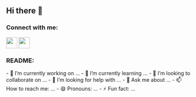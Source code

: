 ## Hi there 👋

<!--
**ayyyyano/ayyyyano** is a ✨ _special_ ✨ repository because its `README.md` (this file) appears on your GitHub profile.

Here are some ideas to get you started:

-->

<h3 align="left">Connect with me:</h3>
<p align="left">
<a href="https://space.bilibili.com/501335897" target="blank"><img align="center" src="https://ayyyyano.github.io/bilibili.svg" alt="" height="30" width="30" /></a>
<a href="https://www.coolapk.com/u/2529353" target="blank"><img align="center" src="https://ayyyyano.github.io/coolapk.svg" alt="" height="30" width="30" /></a>
</p>

<h3 align="left">README:</h3>
- 🔭 I’m currently working on ...
- 🌱 I’m currently learning ...
- 👯 I’m looking to collaborate on ...
- 🤔 I’m looking for help with ...
- 💬 Ask me about ...
- 📫 How to reach me: ...
- 😄 Pronouns: ...
- ⚡ Fun fact: ...


